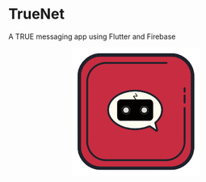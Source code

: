 # TrueNet

A TRUE messaging app using Flutter and Firebase 


<img src="https://github.com/rokkam7784/true_net/blob/main/images/TrueNet-noBg.png" alt="TrueNet Logo" style="display: block;
  margin-left: auto;
  margin-right: auto;
  width: 50%;" />
